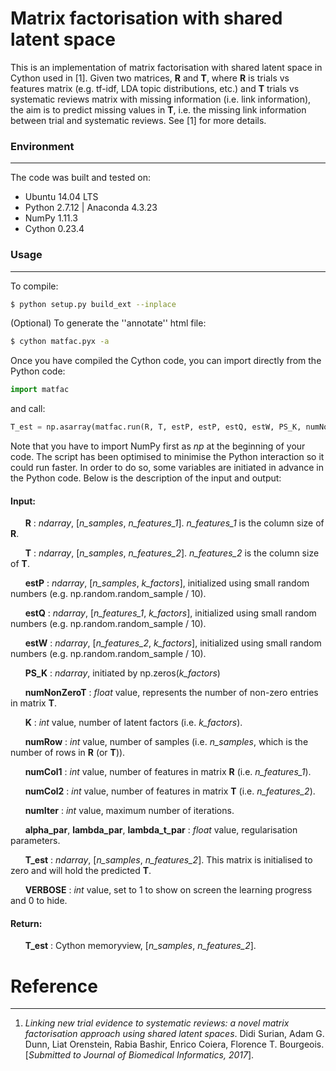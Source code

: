# Matrix factorisation with shared latent space
This is an implementation of matrix factorisation with shared latent space in Cython used in [1]. Given two matrices, **R** and **T**, where **R** is trials vs features matrix (e.g. tf-idf, LDA topic distributions, etc.) and **T** trials vs systematic reviews matrix with missing information (i.e. link information), the aim is to predict missing values in **T**, i.e. the missing link information between trial and systematic reviews. See [1] for more details.


### Environment
---
The code was built and tested on:
* Ubuntu 14.04 LTS
* Python 2.7.12 | Anaconda 4.3.23
* NumPy 1.11.3
* Cython 0.23.4


### Usage
---
To compile:
```sh
$ python setup.py build_ext --inplace
```
(Optional) To generate the ''annotate'' html file:
```sh
$ cython matfac.pyx -a
```


Once you have compiled the Cython code, you can import directly from the Python code:
```python
import matfac
```
and call:
```python
T_est = np.asarray(matfac.run(R, T, estP, estP, estQ, estW, PS_K, numNonZeroT, K, numRow, numCol1, numCol2, numIter, alpha_par, lambda_par, lambda_t_par, T_est, VERBOSE))
```
Note that you have to import NumPy first as *np* at the beginning of your code. The script has been optimised to minimise the Python interaction so it could run faster. In order to do so, some variables are initiated in advance in the Python code. Below is the description of the input and output:

#### Input:
&nbsp;&nbsp;&nbsp;&nbsp;&nbsp;&nbsp;**R** : *ndarray*, [*n_samples*, *n_features_1*]. *n_features_1* is the column size of **R**.

&nbsp;&nbsp;&nbsp;&nbsp;&nbsp;&nbsp;**T** : *ndarray*, [*n_samples*, *n_features_2*]. *n_features_2* is the column size of **T**.

&nbsp;&nbsp;&nbsp;&nbsp;&nbsp;&nbsp;**estP** : *ndarray*, [*n_samples*, *k_factors*], initialized using small random numbers (e.g. np.random.random_sample / 10).

&nbsp;&nbsp;&nbsp;&nbsp;&nbsp;&nbsp;**estQ** : *ndarray*, [*n_features_1*, *k_factors*], initialized using small random numbers (e.g. np.random.random_sample / 10).

&nbsp;&nbsp;&nbsp;&nbsp;&nbsp;&nbsp;**estW** : *ndarray*, [*n_features_2*, *k_factors*], initialized using small random numbers (e.g. np.random.random_sample / 10).

&nbsp;&nbsp;&nbsp;&nbsp;&nbsp;&nbsp;**PS_K** : *ndarray*, initiated by np.zeros(*k_factors*)

&nbsp;&nbsp;&nbsp;&nbsp;&nbsp;&nbsp;**numNonZeroT** : *float* value, represents the number of non-zero entries in matrix **T**.

&nbsp;&nbsp;&nbsp;&nbsp;&nbsp;&nbsp;**K** : *int* value, number of latent factors (i.e. *k_factors*).

&nbsp;&nbsp;&nbsp;&nbsp;&nbsp;&nbsp;**numRow** : *int* value, number of samples (i.e. *n_samples*, which is the number of rows in **R** (or **T**)).

&nbsp;&nbsp;&nbsp;&nbsp;&nbsp;&nbsp;**numCol1** : *int* value, number of features in matrix **R** (i.e. *n_features_1*).

&nbsp;&nbsp;&nbsp;&nbsp;&nbsp;&nbsp;**numCol2** : *int* value, number of features in matrix **T** (i.e. *n_features_2*).

&nbsp;&nbsp;&nbsp;&nbsp;&nbsp;&nbsp;**numIter** : *int* value, maximum number of iterations.

&nbsp;&nbsp;&nbsp;&nbsp;&nbsp;&nbsp;**alpha_par**, **lambda_par**, **lambda_t_par** : *float* value, regularisation parameters.

&nbsp;&nbsp;&nbsp;&nbsp;&nbsp;&nbsp;**T_est** : *ndarray*, [*n_samples*, *n_features_2*]. This matrix is initialised to zero and will hold the predicted **T**.

&nbsp;&nbsp;&nbsp;&nbsp;&nbsp;&nbsp;**VERBOSE** : *int* value, set to 1 to show on screen the learning progress and 0 to hide.

#### Return:
&nbsp;&nbsp;&nbsp;&nbsp;&nbsp;&nbsp;**T_est** : Cython memoryview, [*n_samples*, *n_features_2*].

# Reference
---
1. *Linking new trial evidence to systematic reviews: a novel matrix factorisation approach using shared latent spaces*. Didi Surian, Adam G. Dunn, Liat Orenstein, Rabia Bashir, Enrico Coiera, Florence T. Bourgeois. [*Submitted to Journal of Biomedical Informatics, 2017*].

